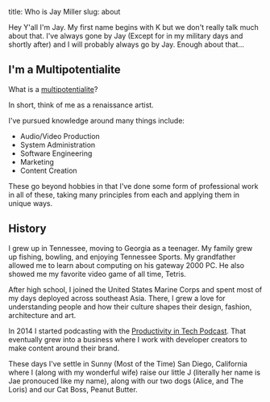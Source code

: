 title: Who is Jay Miller
slug: about


Hey Y'all I'm Jay. My first name begins with K but we don't really talk much
about that. I've always gone by Jay (Except for in my military days and shortly
after) and I will probably always go by Jay. Enough about that...

## I'm a Multipotentialite

What is a [multipotentialite]?

In short, think of me as a renaissance artist.

I've pursued knowledge around many things include:

- Audio/Video Production
- System Administration
- Software Engineering
- Marketing
- Content Creation

These go beyond hobbies in that I've done some form of professional work in all of these, taking many principles from each and applying them in unique ways.

## History

I grew up in Tennessee, moving to Georgia as a teenager. My family grew up fishing, bowling, and enjoying Tennessee Sports. My grandfather allowed me to learn about computing on his gateway 2000 PC. He also showed me my favorite video game of all time, Tetris.

After high school, I joined the United States Marine Corps and spent most of my days deployed across southeast Asia. There, I grew a love for understanding people and how their culture shapes their design, fashion, architecture and art.

In 2014 I started podcasting with the [Productivity in Tech Podcast]. That eventually grew into a business where I work with developer creators to make content around their brand.

These days I've settle in Sunny (Most of the Time) San Diego, California where I (along with my wonderful wife) raise our little J (literally her name is Jae pronouced like my name), along with our two dogs (Alice, and The Loris) and our Cat Boss, Peanut Butter.


[Productivity in Tech Podcast]: https://podcast.productivityintech.com
[multipotentialite]: https://puttylike.com/terminology/

